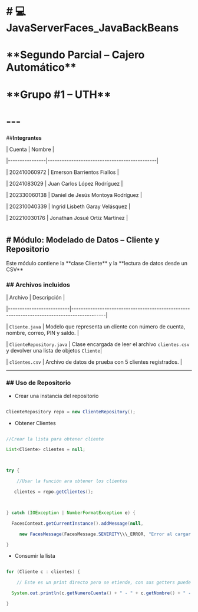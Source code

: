 # **# 💻 JavaServerFaces\_JavaBackBeans**  

# **\*\*Segundo Parcial – Cajero Automático\*\***  

# **\*\*Grupo #1 – UTH\*\***

# 

# ---



\##**Integrantes**



| Cuenta         | Nombre                                       |

|----------------|----------------------------------------------|

| 202410060972   | Emerson Barrientos Fiallos                   |

| 20241083029    | Juan Carlos López Rodríguez                  |

| 202330060138   | Daniel de Jesús Montoya Rodríguez            |

| 202310040339   | Ingrid Lisbeth Garay Velásquez               |

| 202210030176   | Jonathan Josué Ortiz Martínez                |

# 



## \#  Módulo: Modelado de Datos – Cliente y Repositorio





Este módulo contiene la \*\*clase Cliente\*\* y la \*\*lectura de datos desde un CSV\*\*



### \## Archivos incluidos



| Archivo                  | Descripción                                                                                |

|--------------------------|--------------------------------------------------------------------------------------------|

| `Cliente.java`           | Modelo que representa un cliente con número de cuenta, nombre, correo, PIN y saldo.        |

| `ClienteRepository.java` | Clase encargada de leer el archivo `clientes.csv` y devolver una lista de objetos `Cliente`|

| `clientes.csv`           | Archivo de datos de prueba con 5 clientes registrados.                                     |



---



### \## Uso de Repositorio



* Crear una instancia del repositorio



```java

ClienteRepository repo = new ClienteRepository();

```



* Obtener Clientes



```java

//Crear la lista para obtener cliente

List<Cliente> clientes = null;



try {

	//Usar la función ara obtener los clientes

   clientes = repo.getClientes();



} catch (IOException | NumberFormatException e) {

  FacesContext.getCurrentInstance().addMessage(null,

     new FacesMessage(FacesMessage.SEVERITY\\\_ERROR, "Error al cargar clientes", e.getMessage()));

}

```

* Consumir la lista



```java

for (Cliente c : clientes) {

	// Este es un print directo pero se etiende, con sus getters puede usar los datos

  System.out.println(c.getNumeroCuenta() + " - " + c.getNombre() + " - " + c.getSaldo());

}

```

